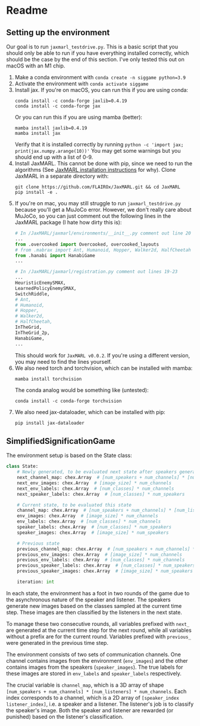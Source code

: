 # Readme

## Setting up the environment
Our goal is to run `jaxmarl_testdrive.py`. This is a basic script that you should only be able to run if you have everything installed correctly, which should be the case by the end of this section. I've only tested this out on macOS with an M1 chip.

1. Make a conda environment with `conda create -n siggame python=3.9`
2. Activate the environment with `conda activate siggame`
3. Install jax. If you're on macOS, you can run this if you are using conda:
    ```shell
    conda install -c conda-forge jaxlib=0.4.19
    conda install -c conda-forge jax
    ```
    Or you can run this if you are using mamba (better):
    ```shell
    mamba install jaxlib=0.4.19
    mamba install jax
    ```
    Verify that it is installed correctly by running 
    ```python -c 'import jax; print(jax.numpy.arange(10))'```
    You may get some warnings but you should end up with a list of 0-9.
4. Install JaxMARL. This cannot be done with pip, since we need to run the algorithms (See [JaxMARL installation instructions](https://github.com/FLAIROx/JaxMARL/tree/main?tab=readme-ov-file#installation--) for why).
Clone JaxMARL in a separate directory with:
    ```shell
    git clone https://github.com/FLAIROx/JaxMARL.git && cd JaxMARL
    pip install -e .
    ```
5. If you're on mac, you may still struggle to run `jaxmarl_testdrive.py` because you'll get a MuJoCo error. However, we don't really care about MuJoCo, so you can just comment out the following lines in the JaxMARL package (I hate how dirty this is):
    ```python
    # In /JaxMARL/jaxmarl/environments/__init__.py comment out line 20
    ...
    from .overcooked import Overcooked, overcooked_layouts
    # from .mabrax import Ant, Humanoid, Hopper, Walker2d, HalfCheetah
    from .hanabi import HanabiGame
    ...
    ```
    ```python
    # In /JaxMARL/jaxmarl/registration.py comment out lines 19-23
    ...
    HeuristicEnemySMAX,
    LearnedPolicyEnemySMAX,
    SwitchRiddle,
    # Ant,
    # Humanoid,
    # Hopper,
    # Walker2d,
    # HalfCheetah,
    InTheGrid,
    InTheGrid_2p,
    HanabiGame,
    ...
    ```
    This should work for `JaxMARL v0.0.2`. If you're using a different version, you may need to find the lines yourself.
6. We also need torch and torchvision, which can be installed with mamba:
    ```shell
    mamba install torchvision
    ```
    The conda analog would be something like (untested):
    ```shell
    conda install -c conda-forge torchvision
    ```
7. We also need jax-dataloader, which can be installed with pip:
    ```shell
    pip install jax-dataloader
    ```

## SimplifiedSignificationGame
The environment setup is based on the State class:
```python
class State:
    # Newly generated, to be evaluated next state after speakers generate images
    next_channel_map: chex.Array  # [num_speakers + num_channels] * [num_listeners] * num_channels
    next_env_images: chex.Array  # [image_size] * num_channels
    next_env_labels: chex.Array  # [num_classes] * num_channels
    next_speaker_labels: chex.Array  # [num_classes] * num_speakers

    # Current state, to be evaluated this state
    channel_map: chex.Array  # [num_speakers + num_channels] * [num_listeners] * num_channels
    env_images: chex.Array  # [image_size] * num_channels
    env_labels: chex.Array  # [num_classes] * num_channels
    speaker_labels: chex.Array  # [num_classes] * num_speakers
    speaker_images: chex.Array  # [image_size] * num_speakers

    # Previous state
    previous_channel_map: chex.Array  # [num_speakers + num_channels] * [num_listeners] * num_channels
    previous_env_images: chex.Array  # [image_size] * num_channels
    previous_env_labels: chex.Array  # [num_classes] * num_channels
    previous_speaker_labels: chex.Array  # [num_classes] * num_speakers
    previous_speaker_images: chex.Array  # [image_size] * num_speakers

    iteration: int
```
In each state, the environment has a foot in two rounds of the game due to the asynchronous nature of the speaker and listener. The speakers generate new images based on the classes sampled at the current time step. These images are then classified by the listeners in the next state. 

To manage these two consecutive rounds, all variables prefixed with `next_` are generated at the current time step for the next round, while all variables without a prefix are for the current round. Variables prefixed with `previous_` were generated in the previous time step. 

The environment consists of two sets of communication channels. One channel contains images from the environment (`env_images`) and the other contains images from the speakers (`speaker_images`). The true labels for these images are stored in `env_labels` and `speaker_labels` respectively. 

The crucial variable is `channel_map`, which is a 3D array of shape `[num_speakers + num_channels] * [num_listeners] * num_channels`. Each index corresponds to a channel, which is a 2D array of `[speaker_index listener_index]`, i.e. a speaker and a listener. The listener's job is to classify the speaker's image. Both the speaker and listener are rewarded (or punished) based on the listener's classification.
